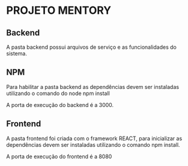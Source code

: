 # PROJETO MENTORY

## Backend

<p>A pasta backend possui arquivos de serviço e as funcionalidades do sistema.</p>

## NPM

<p>Para habilitar a pasta backend as dependências devem ser instaladas utilizando o comando do node npm install</p>
<p>A porta de execução do backend é a 3000.</p>

## Frontend

<p>A pasta frontend foi criada com o framework REACT, para inicializar as dependências devem ser instaladas utilizando o comando npm install.</p>

<p>A porta de execução do frontend é a 8080